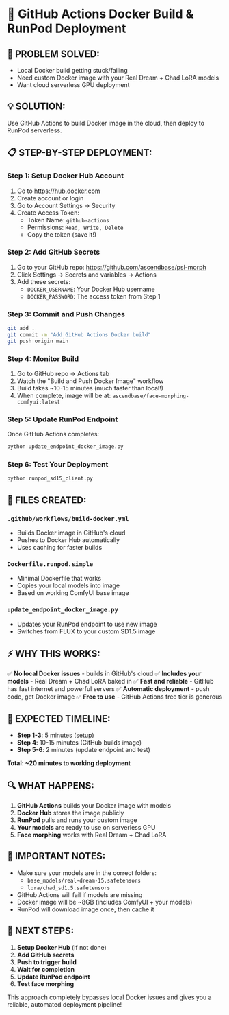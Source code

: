 # 🚀 GitHub Actions Docker Build & RunPod Deployment

## 🎯 **PROBLEM SOLVED:**
- Local Docker build getting stuck/failing
- Need custom Docker image with your Real Dream + Chad LoRA models
- Want cloud serverless GPU deployment

## 💡 **SOLUTION:**
Use GitHub Actions to build Docker image in the cloud, then deploy to RunPod serverless.

## 📋 **STEP-BY-STEP DEPLOYMENT:**

### **Step 1: Setup Docker Hub Account**
1. Go to https://hub.docker.com
2. Create account or login
3. Go to Account Settings → Security
4. Create Access Token:
   - Token Name: `github-actions`
   - Permissions: `Read, Write, Delete`
   - Copy the token (save it!)

### **Step 2: Add GitHub Secrets**
1. Go to your GitHub repo: https://github.com/ascendbase/psl-morph
2. Click Settings → Secrets and variables → Actions
3. Add these secrets:
   - `DOCKER_USERNAME`: Your Docker Hub username
   - `DOCKER_PASSWORD`: The access token from Step 1

### **Step 3: Commit and Push Changes**
```bash
git add .
git commit -m "Add GitHub Actions Docker build"
git push origin main
```

### **Step 4: Monitor Build**
1. Go to GitHub repo → Actions tab
2. Watch the "Build and Push Docker Image" workflow
3. Build takes ~10-15 minutes (much faster than local!)
4. When complete, image will be at: `ascendbase/face-morphing-comfyui:latest`

### **Step 5: Update RunPod Endpoint**
Once GitHub Actions completes:
```bash
python update_endpoint_docker_image.py
```

### **Step 6: Test Your Deployment**
```bash
python runpod_sd15_client.py
```

## 🔧 **FILES CREATED:**

### **`.github/workflows/build-docker.yml`**
- Builds Docker image in GitHub's cloud
- Pushes to Docker Hub automatically
- Uses caching for faster builds

### **`Dockerfile.runpod.simple`**
- Minimal Dockerfile that works
- Copies your local models into image
- Based on working ComfyUI base image

### **`update_endpoint_docker_image.py`**
- Updates your RunPod endpoint to use new image
- Switches from FLUX to your custom SD1.5 image

## ⚡ **WHY THIS WORKS:**

✅ **No local Docker issues** - builds in GitHub's cloud
✅ **Includes your models** - Real Dream + Chad LoRA baked in
✅ **Fast and reliable** - GitHub has fast internet and powerful servers
✅ **Automatic deployment** - push code, get Docker image
✅ **Free to use** - GitHub Actions free tier is generous

## 🎉 **EXPECTED TIMELINE:**

- **Step 1-3**: 5 minutes (setup)
- **Step 4**: 10-15 minutes (GitHub builds image)
- **Step 5-6**: 2 minutes (update endpoint and test)

**Total: ~20 minutes to working deployment**

## 🔍 **WHAT HAPPENS:**

1. **GitHub Actions** builds your Docker image with models
2. **Docker Hub** stores the image publicly
3. **RunPod** pulls and runs your custom image
4. **Your models** are ready to use on serverless GPU
5. **Face morphing** works with Real Dream + Chad LoRA

## 🚨 **IMPORTANT NOTES:**

- Make sure your models are in the correct folders:
  - `base_models/real-dream-15.safetensors`
  - `lora/chad_sd1.5.safetensors`
- GitHub Actions will fail if models are missing
- Docker image will be ~8GB (includes ComfyUI + your models)
- RunPod will download image once, then cache it

## 🎯 **NEXT STEPS:**

1. **Setup Docker Hub** (if not done)
2. **Add GitHub secrets**
3. **Push to trigger build**
4. **Wait for completion**
5. **Update RunPod endpoint**
6. **Test face morphing**

This approach completely bypasses local Docker issues and gives you a reliable, automated deployment pipeline!

